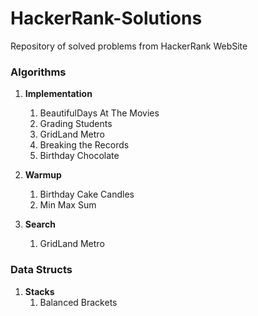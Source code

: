 # HackerRank-Solutions
Repository of solved problems from HackerRank WebSite

### Algorithms ###
1. **Implementation**
	1. BeautifulDays At The Movies
	2. Grading Students
	3. GridLand Metro
	4. Breaking the Records
	5. Birthday Chocolate
    
2. **Warmup**
	1. Birthday Cake Candles
	2. Min Max Sum
	
3. **Search**
	1. GridLand Metro
	

### Data Structs ###
1. **Stacks**
    1. Balanced Brackets

